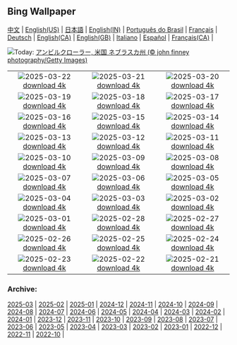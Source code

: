 ## Bing Wallpaper
[中文](README.md) |                     [English(US)](en-US.md) |                     [日本語](ja-JP.md) |                     [English(IN)](en-IN.md) |                     [Português do Brasil](pt-BR.md) |                     [Français](fr-FR.md) |                     [Deutsch](de-DE.md) |                     [English(CA)](en-CA.md) |                     [English(GB)](en-GB.md) |                     [Italiano](it-IT.md) |                     [Español](es-ES.md) |                     [Français(CA)](fr-CA.md) |                    

![](https://www.bing.com/th?id=OHR.NebraskaStorm_JA-JP9880301157_UHD.jpg&w=1000)Today: [アンビルクローラー, 米国 ネブラスカ州 (© john finney photography/Getty Images)](https://www.bing.com/th?id=OHR.NebraskaStorm_JA-JP9880301157_UHD.jpg)

|      |      |      |
| :----: | :----: | :----: |
|![](https://www.bing.com/th?id=OHR.CenoteLilies_JA-JP9666252322_UHD.jpg&pid=hp&w=384&h=216&rs=1&c=4)2025-03-22 [download 4k](https://www.bing.com/th?id=OHR.CenoteLilies_JA-JP9666252322_UHD.jpg)|![](https://www.bing.com/th?id=OHR.DanumValley_JA-JP9471621232_UHD.jpg&pid=hp&w=384&h=216&rs=1&c=4)2025-03-21 [download 4k](https://www.bing.com/th?id=OHR.DanumValley_JA-JP9471621232_UHD.jpg)|![](https://www.bing.com/th?id=OHR.SpringDaffodils_JA-JP0516701335_UHD.jpg&pid=hp&w=384&h=216&rs=1&c=4)2025-03-20 [download 4k](https://www.bing.com/th?id=OHR.SpringDaffodils_JA-JP0516701335_UHD.jpg)|
|![](https://www.bing.com/th?id=OHR.BlackHeron_JA-JP0377876469_UHD.jpg&pid=hp&w=384&h=216&rs=1&c=4)2025-03-19 [download 4k](https://www.bing.com/th?id=OHR.BlackHeron_JA-JP0377876469_UHD.jpg)|![](https://www.bing.com/th?id=OHR.SedonaSpring_JA-JP0072901423_UHD.jpg&pid=hp&w=384&h=216&rs=1&c=4)2025-03-18 [download 4k](https://www.bing.com/th?id=OHR.SedonaSpring_JA-JP0072901423_UHD.jpg)|![](https://www.bing.com/th?id=OHR.BeckettBridge_JA-JP9875156013_UHD.jpg&pid=hp&w=384&h=216&rs=1&c=4)2025-03-17 [download 4k](https://www.bing.com/th?id=OHR.BeckettBridge_JA-JP9875156013_UHD.jpg)|
|![](https://www.bing.com/th?id=OHR.NusaPenida_JA-JP6740183252_UHD.jpg&pid=hp&w=384&h=216&rs=1&c=4)2025-03-16 [download 4k](https://www.bing.com/th?id=OHR.NusaPenida_JA-JP6740183252_UHD.jpg)|![](https://www.bing.com/th?id=OHR.ForumRomanum_JA-JP6466904487_UHD.jpg&pid=hp&w=384&h=216&rs=1&c=4)2025-03-15 [download 4k](https://www.bing.com/th?id=OHR.ForumRomanum_JA-JP6466904487_UHD.jpg)|![](https://www.bing.com/th?id=OHR.BasqueDolmen_JA-JP6281411037_UHD.jpg&pid=hp&w=384&h=216&rs=1&c=4)2025-03-14 [download 4k](https://www.bing.com/th?id=OHR.BasqueDolmen_JA-JP6281411037_UHD.jpg)|
|![](https://www.bing.com/th?id=OHR.HoliColors_JA-JP6070846521_UHD.jpg&pid=hp&w=384&h=216&rs=1&c=4)2025-03-13 [download 4k](https://www.bing.com/th?id=OHR.HoliColors_JA-JP6070846521_UHD.jpg)|![](https://www.bing.com/th?id=OHR.Omizutori2025_JA-JP2990990687_UHD.jpg&pid=hp&w=384&h=216&rs=1&c=4)2025-03-12 [download 4k](https://www.bing.com/th?id=OHR.Omizutori2025_JA-JP2990990687_UHD.jpg)|![](https://www.bing.com/th?id=OHR.TohokuEarthquake2025_JA-JP8965651144_UHD.jpg&pid=hp&w=384&h=216&rs=1&c=4)2025-03-11 [download 4k](https://www.bing.com/th?id=OHR.TohokuEarthquake2025_JA-JP8965651144_UHD.jpg)|
|![](https://www.bing.com/th?id=OHR.PandaSnow_JA-JP3991253092_UHD.jpg&pid=hp&w=384&h=216&rs=1&c=4)2025-03-10 [download 4k](https://www.bing.com/th?id=OHR.PandaSnow_JA-JP3991253092_UHD.jpg)|![](https://www.bing.com/th?id=OHR.ItalyClock_JA-JP3693788365_UHD.jpg&pid=hp&w=384&h=216&rs=1&c=4)2025-03-09 [download 4k](https://www.bing.com/th?id=OHR.ItalyClock_JA-JP3693788365_UHD.jpg)|![](https://www.bing.com/th?id=OHR.FearlessWomen_JA-JP3446140149_UHD.jpg&pid=hp&w=384&h=216&rs=1&c=4)2025-03-08 [download 4k](https://www.bing.com/th?id=OHR.FearlessWomen_JA-JP3446140149_UHD.jpg)|
|![](https://www.bing.com/th?id=OHR.PlumBlossom_JA-JP3242294823_UHD.jpg&pid=hp&w=384&h=216&rs=1&c=4)2025-03-07 [download 4k](https://www.bing.com/th?id=OHR.PlumBlossom_JA-JP3242294823_UHD.jpg)|![](https://www.bing.com/th?id=OHR.NevadaBigHorns_JA-JP0367669044_UHD.jpg&pid=hp&w=384&h=216&rs=1&c=4)2025-03-06 [download 4k](https://www.bing.com/th?id=OHR.NevadaBigHorns_JA-JP0367669044_UHD.jpg)|![](https://www.bing.com/th?id=OHR.SuratThani_JA-JP0039497594_UHD.jpg&pid=hp&w=384&h=216&rs=1&c=4)2025-03-05 [download 4k](https://www.bing.com/th?id=OHR.SuratThani_JA-JP0039497594_UHD.jpg)|
|![](https://www.bing.com/th?id=OHR.MardiGrasJackson_JA-JP2336854900_UHD.jpg&pid=hp&w=384&h=216&rs=1&c=4)2025-03-04 [download 4k](https://www.bing.com/th?id=OHR.MardiGrasJackson_JA-JP2336854900_UHD.jpg)|![](https://www.bing.com/th?id=OHR.Hinamatsuri2025_JA-JP2146557406_UHD.jpg&pid=hp&w=384&h=216&rs=1&c=4)2025-03-03 [download 4k](https://www.bing.com/th?id=OHR.Hinamatsuri2025_JA-JP2146557406_UHD.jpg)|![](https://www.bing.com/th?id=OHR.HornbillPair_JA-JP1960738768_UHD.jpg&pid=hp&w=384&h=216&rs=1&c=4)2025-03-02 [download 4k](https://www.bing.com/th?id=OHR.HornbillPair_JA-JP1960738768_UHD.jpg)|
|![](https://www.bing.com/th?id=OHR.EucalyptusForest_JA-JP1746182669_UHD.jpg&pid=hp&w=384&h=216&rs=1&c=4)2025-03-01 [download 4k](https://www.bing.com/th?id=OHR.EucalyptusForest_JA-JP1746182669_UHD.jpg)|![](https://www.bing.com/th?id=OHR.BhutanMonastery_JA-JP1458270567_UHD.jpg&pid=hp&w=384&h=216&rs=1&c=4)2025-02-28 [download 4k](https://www.bing.com/th?id=OHR.BhutanMonastery_JA-JP1458270567_UHD.jpg)|![](https://www.bing.com/th?id=OHR.PolarCub_JA-JP1257956041_UHD.jpg&pid=hp&w=384&h=216&rs=1&c=4)2025-02-27 [download 4k](https://www.bing.com/th?id=OHR.PolarCub_JA-JP1257956041_UHD.jpg)|
|![](https://www.bing.com/th?id=OHR.ArgyllStalker_JA-JP1121064297_UHD.jpg&pid=hp&w=384&h=216&rs=1&c=4)2025-02-26 [download 4k](https://www.bing.com/th?id=OHR.ArgyllStalker_JA-JP1121064297_UHD.jpg)|![](https://www.bing.com/th?id=OHR.BryceHoodoos_JA-JP0914701137_UHD.jpg&pid=hp&w=384&h=216&rs=1&c=4)2025-02-25 [download 4k](https://www.bing.com/th?id=OHR.BryceHoodoos_JA-JP0914701137_UHD.jpg)|![](https://www.bing.com/th?id=OHR.RibbleheadViaduct_JA-JP0769503543_UHD.jpg&pid=hp&w=384&h=216&rs=1&c=4)2025-02-24 [download 4k](https://www.bing.com/th?id=OHR.RibbleheadViaduct_JA-JP0769503543_UHD.jpg)|
|![](https://www.bing.com/th?id=OHR.MtFujiSunrise_JA-JP0451320828_UHD.jpg&pid=hp&w=384&h=216&rs=1&c=4)2025-02-23 [download 4k](https://www.bing.com/th?id=OHR.MtFujiSunrise_JA-JP0451320828_UHD.jpg)|![](https://www.bing.com/th?id=OHR.StLouisArch_JA-JP0218152600_UHD.jpg&pid=hp&w=384&h=216&rs=1&c=4)2025-02-22 [download 4k](https://www.bing.com/th?id=OHR.StLouisArch_JA-JP0218152600_UHD.jpg)|![](https://www.bing.com/th?id=OHR.ChampakaSarasi_JA-JP0008600806_UHD.jpg&pid=hp&w=384&h=216&rs=1&c=4)2025-02-21 [download 4k](https://www.bing.com/th?id=OHR.ChampakaSarasi_JA-JP0008600806_UHD.jpg)|


### Archive:
[2025-03](archive/ja-JP/202503/README.md) | [2025-02](archive/ja-JP/202502/README.md) | [2025-01](archive/ja-JP/202501/README.md) | [2024-12](archive/ja-JP/202412/README.md) | [2024-11](archive/ja-JP/202411/README.md) | [2024-10](archive/ja-JP/202410/README.md) | [2024-09](archive/ja-JP/202409/README.md) | [2024-08](archive/ja-JP/202408/README.md) | [2024-07](archive/ja-JP/202407/README.md) | [2024-06](archive/ja-JP/202406/README.md) | [2024-05](archive/ja-JP/202405/README.md) | [2024-04](archive/ja-JP/202404/README.md) | [2024-03](archive/ja-JP/202403/README.md) | [2024-02](archive/ja-JP/202402/README.md) | [2024-01](archive/ja-JP/202401/README.md) | [2023-12](archive/ja-JP/202312/README.md) | [2023-11](archive/ja-JP/202311/README.md) | [2023-10](archive/ja-JP/202310/README.md) | [2023-09](archive/ja-JP/202309/README.md) | [2023-08](archive/ja-JP/202308/README.md) | [2023-07](archive/ja-JP/202307/README.md) | [2023-06](archive/ja-JP/202306/README.md) | [2023-05](archive/ja-JP/202305/README.md) | [2023-04](archive/ja-JP/202304/README.md) | [2023-03](archive/ja-JP/202303/README.md) | [2023-02](archive/ja-JP/202302/README.md) | [2023-01](archive/ja-JP/202301/README.md) | [2022-12](archive/ja-JP/202212/README.md) | [2022-11](archive/ja-JP/202211/README.md) | [2022-10](archive/ja-JP/202210/README.md) | 